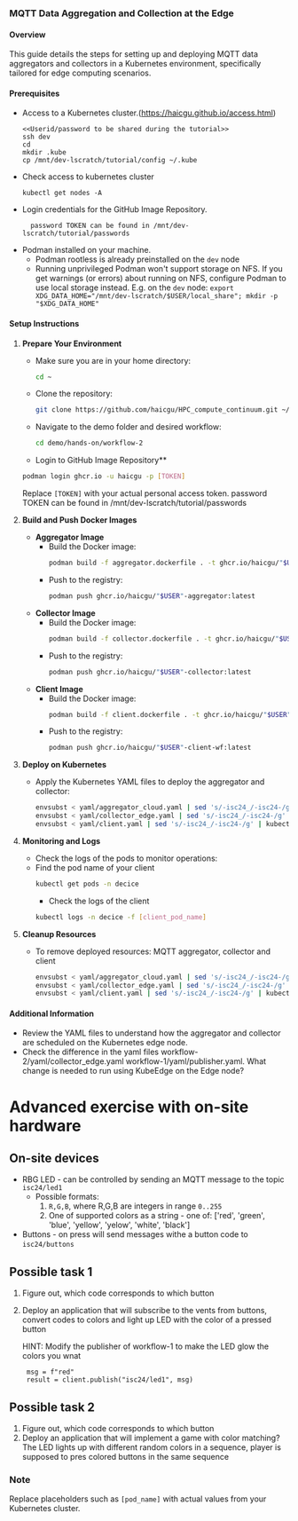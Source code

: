 ### MQTT Data Aggregation and Collection at the Edge

#### Overview
This guide details the steps for setting up and deploying MQTT data aggregators and collectors in a Kubernetes environment, specifically tailored for edge computing scenarios.

#### Prerequisites
- Access to a Kubernetes cluster.(https://haicgu.github.io/access.html)
    ```
    <<Userid/password to be shared during the tutorial>>
    ssh dev
    cd
    mkdir .kube
    cp /mnt/dev-lscratch/tutorial/config ~/.kube
   ```
- Check access to kubernetes cluster
  ```
  kubectl get nodes -A
   ```
- Login credentials for the GitHub Image Repository.
  ```
    password TOKEN can be found in /mnt/dev-lscratch/tutorial/passwords
   ```
- Podman installed on your machine.
   - Podman rootless is already preinstalled on the `dev` node
   - Running unprivileged Podman won't support storage on NFS. If you get warnings (or errors) about running on NFS, configure Podman to use local storage instead. E.g. on the `dev` node: `export XDG_DATA_HOME="/mnt/dev-lscratch/$USER/local_share"; mkdir -p "$XDG_DATA_HOME"`

#### Setup Instructions

1. **Prepare Your Environment**
   - Make sure you are in your home directory:
     ```bash
     cd ~
     ```
   - Clone the repository:
     ```bash
     git clone https://github.com/haicgu/HPC_compute_continuum.git ~/demo/
     ```
   - Navigate to the demo folder and desired workflow:
     ```bash
     cd demo/hands-on/workflow-2
     ```
   - Login to GitHub Image Repository**
   ```bash
   podman login ghcr.io -u haicgu -p [TOKEN]
   ```
   Replace `[TOKEN]` with your actual personal access token.
   password TOKEN can be found in /mnt/dev-lscratch/tutorial/passwords

3. **Build and Push Docker Images**
   - **Aggregator Image**
     - Build the Docker image:
       ```bash
       podman build -f aggregator.dockerfile . -t ghcr.io/haicgu/"$USER"-aggregator:latest
       ```
     - Push to the registry:
       ```bash
       podman push ghcr.io/haicgu/"$USER"-aggregator:latest
       ```
   - **Collector Image**
     - Build the Docker image:
       ```bash
       podman build -f collector.dockerfile . -t ghcr.io/haicgu/"$USER"-collector:latest
       ```
     - Push to the registry:
       ```bash
       podman push ghcr.io/haicgu/"$USER"-collector:latest
       ```
   - **Client Image**
     - Build the Docker image:
       ```bash
       podman build -f client.dockerfile . -t ghcr.io/haicgu/"$USER"-client-wf:latest
       ```
     - Push to the registry:
       ```bash
       podman push ghcr.io/haicgu/"$USER"-client-wf:latest
       ```

4. **Deploy on Kubernetes**
   - Apply the Kubernetes YAML files to deploy the aggregator and collector:
     ```bash
     envsubst < yaml/aggregator_cloud.yaml | sed 's/-isc24_/-isc24-/g' | kubectl create -f -
     envsubst < yaml/collector_edge.yaml | sed 's/-isc24_/-isc24-/g' | kubectl create -f -
     envsubst < yaml/client.yaml | sed 's/-isc24_/-isc24-/g' | kubectl create -f -
     ```

5. **Monitoring and Logs**
   - Check the logs of the pods to monitor operations:
   - Find the pod name of your client
     ```bash
     kubectl get pods -n decice
     ```
     - Check the logs of the client
     ```bash
     kubectl logs -n decice -f [client_pod_name]
      ```
6. **Cleanup Resources**
   - To remove deployed resources: MQTT aggregator, collector and client
     ```bash
     envsubst < yaml/aggregator_cloud.yaml | sed 's/-isc24_/-isc24-/g' | kubectl delete -f -
     envsubst < yaml/collector_edge.yaml | sed 's/-isc24_/-isc24-/g' | kubectl delete -f -
     envsubst < yaml/client.yaml | sed 's/-isc24_/-isc24-/g' | kubectl delete -f -    
     ```

#### Additional Information
- Review the YAML files to understand how the aggregator and collector are scheduled on the Kubernetes edge node.
- Check the difference in the yaml files workflow-2/yaml/collector_edge.yaml workflow-1/yaml/publisher.yaml. What change is needed to run using KubeEdge on the Edge node?

# Advanced exercise with on-site hardware

## On-site devices

* RBG LED - can be controlled by sending an MQTT message to the topic `isc24/led1`
    * Possible formats:
        1. `R,G,B`, where R,G,B are integers in range `0..255`
        2. One of supported colors as a string - one of: ['red', 'green', 'blue', 'yellow', 'yelow', 'white', 'black']
* Buttons - on press will send messages withe a button code to `isc24/buttons`

## Possible task 1
1. Figure out, which code corresponds to which button
2. Deploy an application that will subscribe to the vents from buttons, convert codes to colors and light up LED with the color of a pressed button

   HINT: Modify the publisher of workflow-1 to make the LED glow the colors you wnat
   ```
    msg = f"red"
    result = client.publish("isc24/led1", msg)
    ```

## Possible task 2
1. Figure out, which code corresponds to which button
2. Deploy an application that will implement a game with color matching? The LED lights up with different random colors in a sequence, player is supposed to pres colored buttons in the same sequence


### Note
Replace placeholders such as `[pod_name]` with actual values from your Kubernetes cluster.

